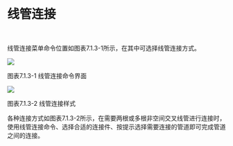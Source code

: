 # 线管连接
<br/>

线管连接菜单命令位置如图表7.1.3\-1所示，在其中可选择线管连接方式。

![](file:///C:\Users\pkpm\AppData\Local\Temp\ksohtml5908\wps22.jpg)

图表7.1.3\-1 线管连接命令界面

![](file:///C:\Users\pkpm\AppData\Local\Temp\ksohtml5908\wps23.jpg)

图表7.1.3\-2 线管连接样式

各种连接方式如图表7.1.3\-2所示，在需要两根或多根非空间交叉线管进行连接时，使用线管连接命令、选择合适的连接件、按提示选择需要连接的管道即可完成管道之间的连接。